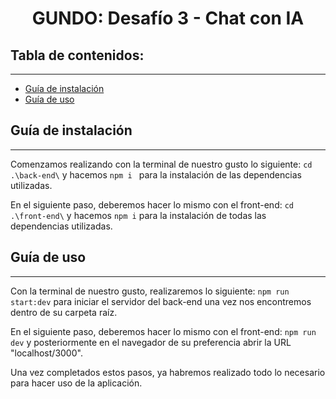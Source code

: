 <h1 align="center">GUNDO: Desafío 3 - Chat con IA</h1>

## Tabla de contenidos:
---

- [Guía de instalación](#guía-de-instalación)
- [Guía de uso](#guía-de-uso)


## Guía de instalación
---
Comenzamos realizando con la terminal de nuestro gusto lo siguiente:
    ``` cd .\back-end\ ``` y hacemos ```npm i ``` para la instalación de las dependencias utilizadas.

En el siguiente paso, deberemos hacer lo mismo con el front-end: ``` cd .\front-end\ ``` y hacemos ``` npm i ``` para la instalación de todas las dependencias utilizadas.

## Guía de uso
---
Con la terminal de nuestro gusto, realizaremos lo siguiente:
    ``` npm run start:dev ``` para iniciar el servidor del back-end una vez nos encontremos dentro de su carpeta raíz. 

En el siguiente paso, deberemos hacer lo mismo con el front-end: ``` npm run dev ``` y posteriormente en el navegador de su preferencia abrir la URL "localhost/3000". 

Una vez completados estos pasos, ya habremos realizado todo lo necesario para hacer uso de la aplicación.
